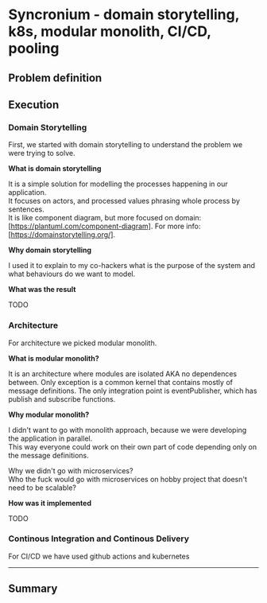 # Syncronium - domain storytelling, k8s, modular monolith, CI/CD, pooling

## Problem definition

## Execution

### Domain Storytelling

First, we started with domain storytelling to understand the problem we were trying to solve.

**What is domain storytelling**

It is a simple solution for modelling the processes happening in our application.  
It focuses on actors, and processed values phrasing whole process by sentences.  
It is like component diagram, but more focused on domain: [https://plantuml.com/component-diagram].
For more info: [https://domainstorytelling.org/].

**Why domain storytelling**

I used it to explain to my co-hackers what is the purpose of the system and what behaviours do we want to model.

**What was the result**

TODO

### Architecture

For architecture we picked modular monolith.

**What is modular monolith?**

It is an architecture where modules are isolated AKA no dependences between.
Only exception is a common kernel that contains mostly of message definitions.
The only integration point is eventPublisher, which has publish and subscribe functions.

**Why modular monolith?**

I didn't want to go with monolith approach, because we were developing the application in parallel.  
This way everyone could work on their own part of code depending only on the message definitions.

Why we didn't go with microservices?  
Who the fuck would go with microservices on hobby project that doesn't need to be scalable?

**How was it implemented**

TODO

### Continous Integration and Continous Delivery

For CI/CD we have used github actions and kubernetes

---

## Summary
